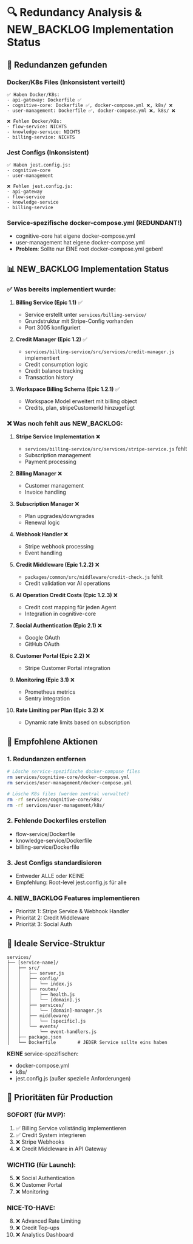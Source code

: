# 🔍 Redundancy Analysis & NEW_BACKLOG Implementation Status

## 🚨 Redundanzen gefunden

### Docker/K8s Files (Inkonsistent verteilt)
```
✅ Haben Docker/K8s:
- api-gateway: Dockerfile ✅
- cognitive-core: Dockerfile ✅, docker-compose.yml ❌, k8s/ ❌
- user-management: Dockerfile ✅, docker-compose.yml ❌, k8s/ ❌

❌ Fehlen Docker/K8s:
- flow-service: NICHTS
- knowledge-service: NICHTS  
- billing-service: NICHTS
```

### Jest Configs (Inkonsistent)
```
✅ Haben jest.config.js:
- cognitive-core
- user-management

❌ Fehlen jest.config.js:
- api-gateway
- flow-service
- knowledge-service
- billing-service
```

### Service-spezifische docker-compose.yml (REDUNDANT!)
- cognitive-core hat eigene docker-compose.yml
- user-management hat eigene docker-compose.yml
- **Problem**: Sollte nur EINE root docker-compose.yml geben!

## 📊 NEW_BACKLOG Implementation Status

### ✅ Was bereits implementiert wurde:

1. **Billing Service (Epic 1.1)** ✅
   - Service erstellt unter `services/billing-service/`
   - Grundstruktur mit Stripe-Config vorhanden
   - Port 3005 konfiguriert

2. **Credit Manager (Epic 1.2)** ✅
   - `services/billing-service/src/services/credit-manager.js` implementiert
   - Credit consumption logic
   - Credit balance tracking
   - Transaction history

3. **Workspace Billing Schema (Epic 1.2.1)** ✅
   - Workspace Model erweitert mit billing object
   - Credits, plan, stripeCustomerId hinzugefügt

### ❌ Was noch fehlt aus NEW_BACKLOG:

1. **Stripe Service Implementation** ❌
   - `services/billing-service/src/services/stripe-service.js` fehlt
   - Subscription management
   - Payment processing

2. **Billing Manager** ❌
   - Customer management
   - Invoice handling

3. **Subscription Manager** ❌
   - Plan upgrades/downgrades
   - Renewal logic

4. **Webhook Handler** ❌
   - Stripe webhook processing
   - Event handling

5. **Credit Middleware (Epic 1.2.2)** ❌
   - `packages/common/src/middleware/credit-check.js` fehlt
   - Credit validation vor AI operations

6. **AI Operation Credit Costs (Epic 1.2.3)** ❌
   - Credit cost mapping für jeden Agent
   - Integration in cognitive-core

7. **Social Authentication (Epic 2.1)** ❌
   - Google OAuth
   - GitHub OAuth

8. **Customer Portal (Epic 2.2)** ❌
   - Stripe Customer Portal integration

9. **Monitoring (Epic 3.1)** ❌
   - Prometheus metrics
   - Sentry integration

10. **Rate Limiting per Plan (Epic 3.2)** ❌
    - Dynamic rate limits based on subscription

## 🔧 Empfohlene Aktionen

### 1. Redundanzen entfernen
```bash
# Lösche service-spezifische docker-compose files
rm services/cognitive-core/docker-compose.yml
rm services/user-management/docker-compose.yml

# Lösche K8s files (werden zentral verwaltet)
rm -rf services/cognitive-core/k8s/
rm -rf services/user-management/k8s/
```

### 2. Fehlende Dockerfiles erstellen
- flow-service/Dockerfile
- knowledge-service/Dockerfile  
- billing-service/Dockerfile

### 3. Jest Configs standardisieren
- Entweder ALLE oder KEINE
- Empfehlung: Root-level jest.config.js für alle

### 4. NEW_BACKLOG Features implementieren
- Priorität 1: Stripe Service & Webhook Handler
- Priorität 2: Credit Middleware
- Priorität 3: Social Auth

## 📁 Ideale Service-Struktur

```
services/
├── [service-name]/
│   ├── src/
│   │   ├── server.js
│   │   ├── config/
│   │   │   └── index.js
│   │   ├── routes/
│   │   │   ├── health.js
│   │   │   └── [domain].js
│   │   ├── services/
│   │   │   └── [domain]-manager.js
│   │   ├── middleware/
│   │   │   └── [specific].js
│   │   └── events/
│   │       └── event-handlers.js
│   ├── package.json
│   └── Dockerfile        # JEDER Service sollte eins haben
```

**KEINE** service-spezifischen:
- docker-compose.yml
- k8s/
- jest.config.js (außer spezielle Anforderungen)

## 🎯 Prioritäten für Production

### SOFORT (für MVP):
1. ✅ Billing Service vollständig implementieren
2. ✅ Credit System integrieren
3. ❌ Stripe Webhooks
4. ❌ Credit Middleware in API Gateway

### WICHTIG (für Launch):
5. ❌ Social Authentication
6. ❌ Customer Portal
7. ❌ Monitoring

### NICE-TO-HAVE:
8. ❌ Advanced Rate Limiting
9. ❌ Credit Top-ups
10. ❌ Analytics Dashboard